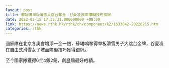 ```yaml
---
layout: post
title: 蘇翊鳴單板滑雪大跳台奪金　谷愛凌坡面障礙技巧摘銀
date: 2022-02-15 17:35:31.000000000 +08:00
link: https://news.rthk.hk/rthk/ch/component/k2/1633842-20220215.htm
categories: rthk
---
```


國家隊在北京冬奧會增添一金一銀，蘇翊鳴奪得單板滑雪男子大跳台金牌，谷愛凌在自由式滑雪女子坡面障礙技巧獲得銀牌。

至今國家隊獲得6金4銀2銅，創歷屆最好成績。
